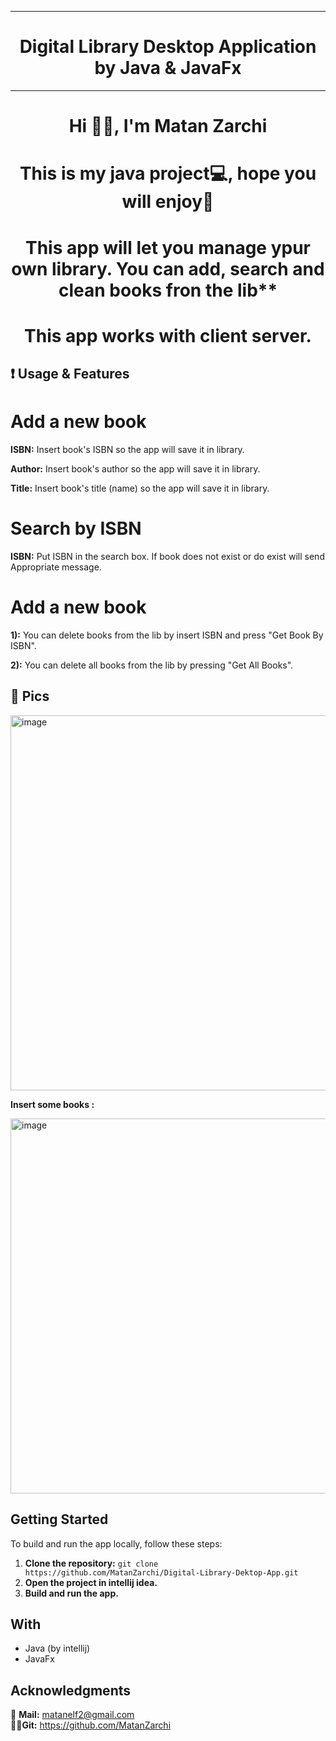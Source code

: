***

<h1 align="center">Digital Library Desktop Application by Java & JavaFx</h1>

***



<h1 align="center">Hi 🙋‍♂️, I'm Matan Zarchi</h1>
<h1 align="center">This is my java project💻, hope you will enjoy🙌</h1>
<h1 align="center">This app will let you manage ypur own library. You can add, search and clean books fron the lib**</h1>
<h1 align="center">This app works with client server.</h1>


## ❗ Usage & Features
# Add a new book
**ISBN:** Insert book's ISBN so the app will save it in library.

**Author:** Insert book's author so the app will save it in library.

**Title:** Insert book's title (name) so the app will save it in library.

# Search by ISBN
**ISBN:** Put ISBN in the search box. If book does not exist or do exist will send Appropriate message. 

# Add a new book
**1):** You can delete books from the lib by insert ISBN and press "Get Book By ISBN". 

**2):** You can delete all books from the lib by pressing "Get All Books". 

## 📌 Pics

<img src="https://github.com/user-attachments/assets/6ca67140-4869-470f-85cf-4b09fe59bd7e" alt="image" width="600" height="auto">


**Insert some books :**

<img src="https://github.com/user-attachments/assets/f663bdc0-f74f-40d1-840a-02a0144e610f" alt="image" width="600" height="auto">



## Getting Started

To build and run the app locally, follow these steps:

1. **Clone the repository:** `git clone https://github.com/MatanZarchi/Digital-Library-Dektop-App.git`
2. **Open the project in intellij idea.**
3. **Build and run the app.**

## With

- Java (by intellij)
- JavaFx

## Acknowledgments

📧 **Mail:** [matanelf2@gmail.com](url)  
👨‍💻**Git:** https://github.com/MatanZarchi 
